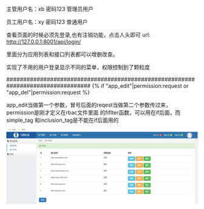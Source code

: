 主管用户名：xb 密码123  管理员用户

员工用户名：xy 密码123  普通用户

查看页面的时候必须先登录,也有注销功能，点击人头即可
url:   http://127.0.0.1:8001/api/login/

里面分为应用列表和接口列表都可以增删改查。

实现了不用的用户登录显示不同的菜单，权限控制到了颗粒度



#################################################################################
{% if "app_edit"|permission:request or "app_del"|permission:request %}

app_edit当做第一个参数，冒号后面的reqest当做第二个参数传过来，permission是刚才定义在rbac文件里面
的fiflter函数，可以用在if后面，而simple_tag 和inclusion_tag是不能在if后面用的

![image](https://github.com/huningfei/rbac_test/blob/master/images/rbac_img.png)
